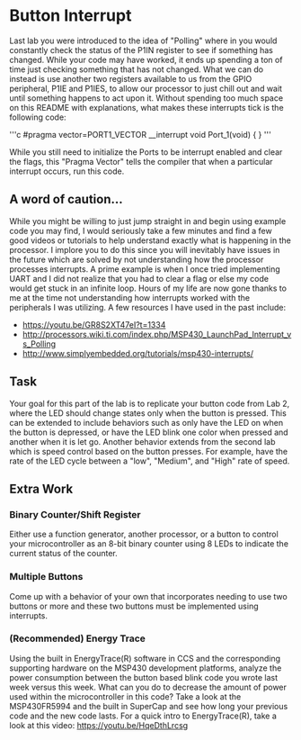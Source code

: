 # Button Interrupt
Last lab you were introduced to the idea of "Polling" where in you would constantly check the status of the P1IN register to see if something has changed. While your code may have worked, it ends up spending a ton of time just checking something that has not changed. What we can do instead is use another two registers available to us from the GPIO peripheral, P1IE and P1IES, to allow our processor to just chill out and wait until something happens to act upon it. Without spending too much space on this README with explanations, what makes these interrupts tick is the following code:

'''c
#pragma vector=PORT1_VECTOR
__interrupt void Port_1(void)
{
}
'''

While you still need to initialize the Ports to be interrupt enabled and clear the flags, this "Pragma Vector" tells the compiler that when a particular interrupt occurs, run this code. 

## A word of caution...
While you might be willing to just jump straight in and begin using example code you may find, I would seriously take a few minutes and find a few good videos or tutorials to help understand exactly what is happening in the processor. I implore you to do this since you will inevitably have issues in the future which are solved by not understanding how the processor processes interrupts. A prime example is when I once tried implementing UART and I did not realize that you had to clear a flag or else my code would get stuck in an infinite loop. Hours of my life are now gone thanks to me at the time not understanding how interrupts worked with the peripherals I was utilizing. A few resources I have used in the past include:
* https://youtu.be/GR8S2XT47eI?t=1334
* http://processors.wiki.ti.com/index.php/MSP430_LaunchPad_Interrupt_vs_Polling
* http://www.simplyembedded.org/tutorials/msp430-interrupts/

## Task
Your goal for this part of the lab is to replicate your button code from Lab 2, where the LED should change states only when the button is pressed. This can be extended to include behaviors such as only have the LED on when the button is depressed, or have the LED blink one color when pressed and another when it is let go. Another behavior extends from the second lab which is speed control based on the button presses. For example, have the rate of the LED cycle between a "low", "Medium", and "High" rate of speed.

## Extra Work 
### Binary Counter/Shift Register
Either use a function generator, another processor, or a button to control your microcontroller as an 8-bit binary counter using 8 LEDs to indicate the current status of the counter.

### Multiple Buttons
Come up with a behavior of your own that incorporates needing to use two buttons or more and these two buttons must be implemented using interrupts.

### (Recommended) Energy Trace
Using the built in EnergyTrace(R) software in CCS and the corresponding supporting hardware on the MSP430 development platforms, analyze the power consumption between the button based blink code you wrote last week versus this week. What can you do to decrease the amount of power used within the microcontroller in this code? Take a look at the MSP430FR5994 and the built in SuperCap and see how long your previous code and the new code lasts. For a quick intro to EnergyTrace(R), take a look at this video: https://youtu.be/HqeDthLrcsg
